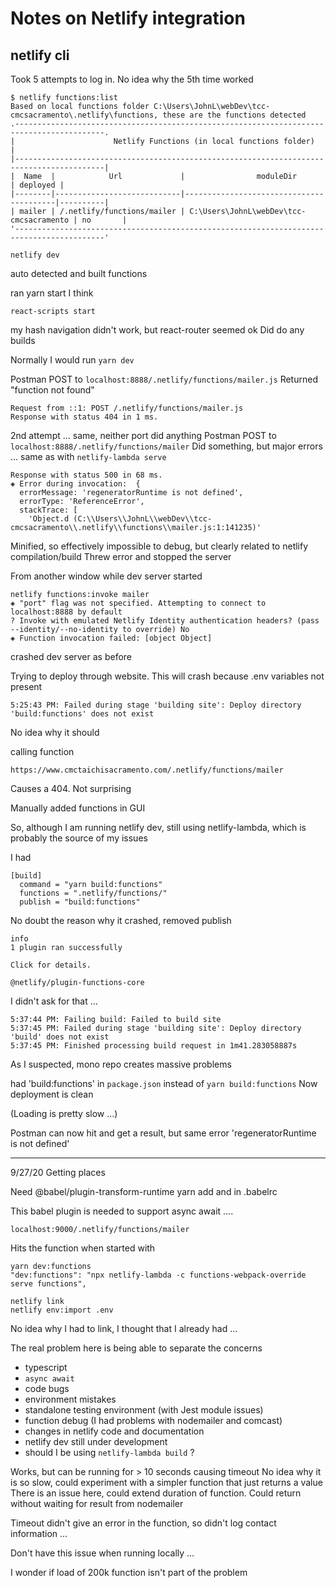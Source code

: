 # Notes on Netlify integration

## netlify cli

Took 5 attempts to log in. No idea why the 5th time worked

```
$ netlify functions:list                                                                                                         Based on local functions folder C:\Users\JohnL\webDev\tcc-cmcsacramento\.netlify\functions, these are the functions detected
.------------------------------------------------------------------------------------------.
|                      Netlify Functions (in local functions folder)                       |
|------------------------------------------------------------------------------------------|
|  Name  |            Url             |                moduleDir                | deployed |
|--------|----------------------------|-----------------------------------------|----------|
| mailer | /.netlify/functions/mailer | C:\Users\JohnL\webDev\tcc-cmcsacramento | no       |
'------------------------------------------------------------------------------------------'
```

```
netlify dev
```
auto detected and built functions

ran yarn start I think
```
react-scripts start
```
my hash navigation didn't work, but react-router seemed ok
Did do any builds

Normally I would run `yarn dev`

Postman POST to `localhost:8888/.netlify/functions/mailer.js`
Returned "function not found"
```
Request from ::1: POST /.netlify/functions/mailer.js
Response with status 404 in 1 ms.
```

2nd attempt ...
same, neither port did anything
Postman POST to `localhost:8888/.netlify/functions/mailer`
Did something, but major errors ... same as with `netlify-lambda serve`
```
Response with status 500 in 68 ms.
◈ Error during invocation:  {
  errorMessage: 'regeneratorRuntime is not defined',
  errorType: 'ReferenceError',
  stackTrace: [
    'Object.d (C:\\Users\\JohnL\\webDev\\tcc-cmcsacramento\\.netlify\\functions\\mailer.js:1:141235)'
```
Minified, so effectively impossible to debug, but clearly related to netlify compilation/build 
Threw error and stopped the server

From another window while dev server started
```
netlify functions:invoke mailer
◈ "port" flag was not specified. Attempting to connect to localhost:8888 by default
? Invoke with emulated Netlify Identity authentication headers? (pass --identity/--no-identity to override) No
◈ Function invocation failed: [object Object]
```
crashed dev server as before


Trying to deploy through website. This will crash because .env variables not present

```
5:25:43 PM: Failed during stage 'building site': Deploy directory 'build:functions' does not exist
```
No idea why it should

calling function 
```
https://www.cmctaichisacramento.com/.netlify/functions/mailer
```
Causes a 404. Not surprising

Manually added functions in GUI

So, although I am running netlify dev, still using netlify-lambda, which is probably the source of my issues

I had 
```
[build]
  command = "yarn build:functions"
  functions = ".netlify/functions/"
  publish = "build:functions"
```
No doubt the reason why it crashed, removed publish

```
info
1 plugin ran successfully

Click for details.

@netlify/plugin-functions-core
```
I didn't ask for that ...

```
5:37:44 PM: Failing build: Failed to build site
5:37:45 PM: Failed during stage 'building site': Deploy directory 'build' does not exist
5:37:45 PM: Finished processing build request in 1m41.283058887s
```

As I suspected, mono repo creates massive problems

had 'build:functions' in `package.json` instead of `yarn build:functions`
Now deployment is clean

(Loading is pretty slow ...)

Postman can now hit and get a result, but same error 'regeneratorRuntime is not defined'

--------------------------------------------
9/27/20
Getting places

Need
@babel/plugin-transform-runtime
yarn add and in .babelrc

This babel plugin is needed to support async await ....

```
localhost:9000/.netlify/functions/mailer
```
Hits the function when started with 
```
yarn dev:functions
"dev:functions": "npx netlify-lambda -c functions-webpack-override serve functions",
```

```
netlify link
netlify env:import .env
```
No idea why I had to link, I thought that I already had ...

The real problem here is being able to separate the concerns
- typescript
- `async await`
- code bugs
- environment mistakes
- standalone testing environment (with Jest module issues)
- function debug (I had problems with nodemailer and comcast)
- changes in netlify code and documentation
- netlify dev still under development
- should I be using `netlify-lambda build` ?

Works, but can be running for > 10 seconds causing timeout
No idea why it is so slow, could experiment with a simpler function that just returns a value
There is an issue here, could extend duration of function. Could return without waiting for result from nodemailer

Timeout didn't give an error in the function, so didn't log contact information ...

Don't have this issue when running locally ...

I wonder if load of 200k function isn't part of the problem

